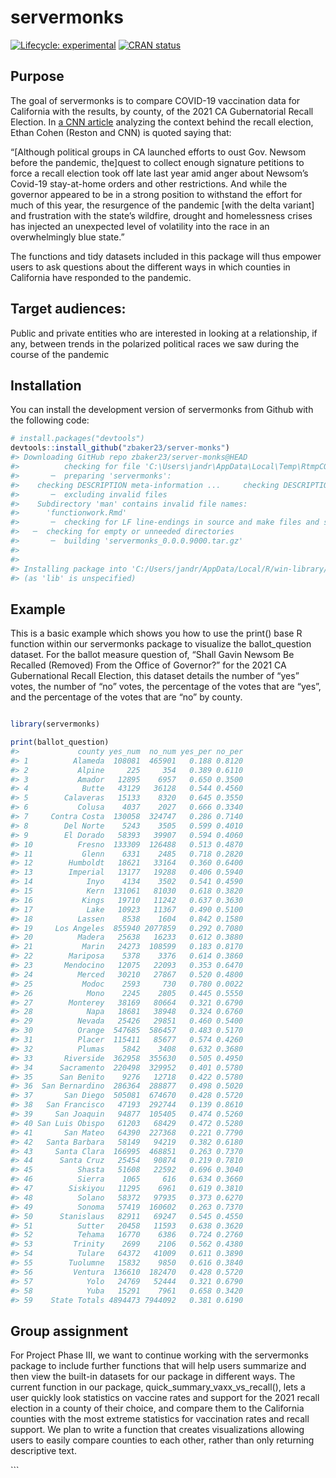
<!-- README.md is generated from README.Rmd. Please edit that file -->

# servermonks

<!-- badges: start -->

[![Lifecycle:
experimental](https://img.shields.io/badge/lifecycle-experimental-orange.svg)](https://lifecycle.r-lib.org/articles/stages.html#experimental)
[![CRAN
status](https://www.r-pkg.org/badges/version/servermonks)](https://CRAN.R-project.org/package=servermonks)
<!-- badges: end -->

## Purpose

The goal of servermonks is to compare COVID-19 vaccination data for
California with the results, by county, of the 2021 CA Gubernatorial
Recall Election. In [a CNN
article](https://www.cnn.com/2021/08/28/politics/california-recall-what-matters/index.html)
analyzing the context behind the recall election, Ethan Cohen (Reston
and CNN) is quoted saying that:

“\[Although political groups in CA launched efforts to oust Gov. Newsom
before the pandemic, the\]quest to collect enough signature petitions to
force a recall election took off late last year amid anger about
Newsom’s Covid-19 stay-at-home orders and other restrictions. And while
the governor appeared to be in a strong position to withstand the effort
for much of this year, the resurgence of the pandemic \[with the delta
variant\] and frustration with the state’s wildfire, drought and
homelessness crises has injected an unexpected level of volatility into
the race in an overwhelmingly blue state.”

The functions and tidy datasets included in this package will thus
empower users to ask questions about the different ways in which
counties in California have responded to the pandemic.

## Target audiences:

Public and private entities who are interested in looking at a
relationship, if any, between trends in the polarized political races we
saw during the course of the pandemic

## Installation

You can install the development version of servermonks from Github with
the following code:

``` r
# install.packages("devtools")
devtools::install_github("zbaker23/server-monks")
#> Downloading GitHub repo zbaker23/server-monks@HEAD
#>          checking for file 'C:\Users\jandr\AppData\Local\Temp\RtmpCQ3DWi\remotes19fc69f41f53\zbaker23-server-monks-5a1c1b8/DESCRIPTION' ...  ✔  checking for file 'C:\Users\jandr\AppData\Local\Temp\RtmpCQ3DWi\remotes19fc69f41f53\zbaker23-server-monks-5a1c1b8/DESCRIPTION' (461ms)
#>       ─  preparing 'servermonks':
#>    checking DESCRIPTION meta-information ...     checking DESCRIPTION meta-information ...   ✔  checking DESCRIPTION meta-information
#>       ─  excluding invalid files
#>    Subdirectory 'man' contains invalid file names:
#>      'functionwork.Rmd'
#>       ─  checking for LF line-endings in source and make files and shell scripts
#>   ─  checking for empty or unneeded directories
#>       ─  building 'servermonks_0.0.0.9000.tar.gz'
#>      
#> 
#> Installing package into 'C:/Users/jandr/AppData/Local/R/win-library/4.2'
#> (as 'lib' is unspecified)
```

## Example

This is a basic example which shows you how to use the print() base R
function within our servermonks package to visualize the ballot_question
dataset. For the ballot measure question of, “Shall Gavin Newsom Be
Recalled (Removed) From the Office of Governor?” for the 2021 CA
Gubernational Recall Election, this dataset details the number of “yes”
votes, the number of “no” votes, the percentage of the votes that are
“yes”, and the percentage of the votes that are “no” by county.

``` r

library(servermonks)

print(ballot_question)
#>             county yes_num  no_num yes_per no_per
#> 1          Alameda  108081  465901   0.188 0.8120
#> 2           Alpine     225     354   0.389 0.6110
#> 3           Amador   12895    6957   0.650 0.3500
#> 4            Butte   43129   36128   0.544 0.4560
#> 5        Calaveras   15133    8320   0.645 0.3550
#> 6           Colusa    4037    2027   0.666 0.3340
#> 7     Contra Costa  130058  324747   0.286 0.7140
#> 8        Del Norte    5243    3505   0.599 0.4010
#> 9        El Dorado   58393   39907   0.594 0.4060
#> 10          Fresno  133309  126488   0.513 0.4870
#> 11           Glenn    6331    2485   0.718 0.2820
#> 12        Humboldt   18621   33164   0.360 0.6400
#> 13        Imperial   13177   19288   0.406 0.5940
#> 14            Inyo    4134    3502   0.541 0.4590
#> 15            Kern  131061   81030   0.618 0.3820
#> 16           Kings   19710   11242   0.637 0.3630
#> 17            Lake   10923   11367   0.490 0.5100
#> 18          Lassen    8538    1604   0.842 0.1580
#> 19     Los Angeles  855940 2077859   0.292 0.7080
#> 20          Madera   25638   16233   0.612 0.3880
#> 21           Marin   24273  108599   0.183 0.8170
#> 22        Mariposa    5378    3376   0.614 0.3860
#> 23       Mendocino   12075   22093   0.353 0.6470
#> 24          Merced   30210   27867   0.520 0.4800
#> 25           Modoc    2593     730   0.780 0.0022
#> 26            Mono    2245    2805   0.445 0.5550
#> 27        Monterey   38169   80664   0.321 0.6790
#> 28            Napa   18681   38948   0.324 0.6760
#> 29          Nevada   25426   29851   0.460 0.5400
#> 30          Orange  547685  586457   0.483 0.5170
#> 31          Placer  115411   85677   0.574 0.4260
#> 32          Plumas    5842    3408   0.632 0.3680
#> 33       Riverside  362958  355630   0.505 0.4950
#> 34      Sacramento  220498  329952   0.401 0.5780
#> 35      San Benito    9276   12718   0.422 0.5780
#> 36  San Bernardino  286364  288877   0.498 0.5020
#> 37       San Diego  505081  674670   0.428 0.5720
#> 38   San Francisco   47193  292744   0.139 0.8610
#> 39     San Joaquin   94877  105405   0.474 0.5260
#> 40 San Luis Obispo   61203   68429   0.472 0.5280
#> 41       San Mateo   64390  227368   0.221 0.7790
#> 42   Santa Barbara   58149   94219   0.382 0.6180
#> 43     Santa Clara  166995  468851   0.263 0.7370
#> 44      Santa Cruz   25454   90874   0.219 0.7810
#> 45          Shasta   51608   22592   0.696 0.3040
#> 46          Sierra    1065     616   0.634 0.3660
#> 47        Siskiyou   11295    6961   0.619 0.3810
#> 48          Solano   58372   97935   0.373 0.6270
#> 49          Sonoma   57419  160602   0.263 0.7370
#> 50      Stanislaus   82911   69247   0.545 0.4550
#> 51          Sutter   20458   11593   0.638 0.3620
#> 52          Tehama   16770    6386   0.724 0.2760
#> 53         Trinity    2699    2106   0.562 0.4380
#> 54          Tulare   64372   41009   0.611 0.3890
#> 55        Tuolumne   15832    9850   0.616 0.3840
#> 56         Ventura  136610  182470   0.428 0.5720
#> 57            Yolo   24769   52444   0.321 0.6790
#> 58            Yuba   15291    7961   0.658 0.3420
#> 59    State Totals 4894473 7944092   0.381 0.6190
```

## Group assignment

For Project Phase III, we want to continue working with the servermonks
package to include further functions that will help users summarize and
then view the built-in datasets for our package in different ways. The
current function in our package, quick_summary_vaxx_vs_recall(), lets a
user quickly look statistics on vaccine rates and support for the 2021
recall election in a county of their choice, and compare them to the
California counties with the most extreme statistics for vaccination
rates and recall support. We plan to write a function that creates
visualizations allowing users to easily compare counties to each other,
rather than only returning descriptive text.

\`\`\`
